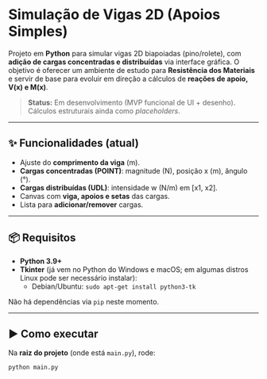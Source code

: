 # Simulação de Vigas 2D (Apoios Simples)

Projeto em **Python** para simular vigas 2D biapoiadas (pino/rolete), com **adição de cargas concentradas e distribuídas** via interface gráfica. O objetivo é oferecer um ambiente de estudo para **Resistência dos Materiais** e servir de base para evoluir em direção a cálculos de **reações de apoio, V(x) e M(x)**.

> **Status:** Em desenvolvimento (MVP funcional de UI + desenho). Cálculos estruturais ainda como _placeholders_.

---

## ✨ Funcionalidades (atual)
- Ajuste do **comprimento da viga** (m).
- **Cargas concentradas (POINT)**: magnitude (N), posição x (m), ângulo (°).
- **Cargas distribuídas (UDL)**: intensidade w (N/m) em [x1, x2].
- Canvas com **viga, apoios e setas** das cargas.
- Lista para **adicionar/remover** cargas.

---

## 📦 Requisitos
- **Python 3.9+**
- **Tkinter** (já vem no Python do Windows e macOS; em algumas distros Linux pode ser necessário instalar):
  - Debian/Ubuntu: `sudo apt-get install python3-tk`

Não há dependências via `pip` neste momento.

---

## ▶️ Como executar
Na **raiz do projeto** (onde está `main.py`), rode:

```bash
python main.py
